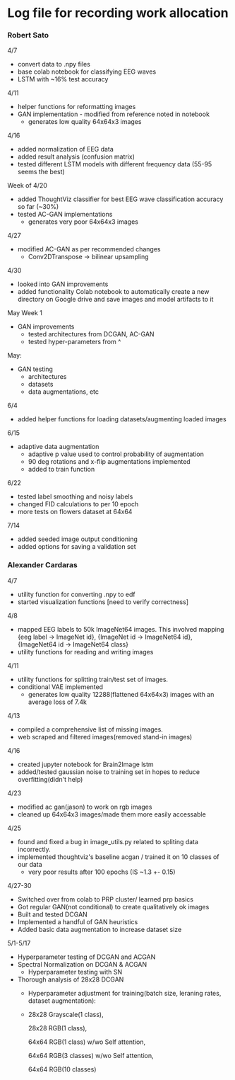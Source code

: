 # Log file for recording work allocation

### Robert Sato
4/7
- convert data to .npy files
- base colab notebook for classifying EEG waves
- LSTM with ~16% test accuracy

4/11
- helper functions for reformatting images
- GAN implementation - modified from reference noted in notebook
    - generates low quality 64x64x3 images

4/16
- added normalization of EEG data
- added result analysis (confusion matrix)
- tested different LSTM models with different frequency data (55-95 seems the best)

Week of 4/20
- added ThoughtViz classifier for best EEG wave classification accuracy so far (~30%)
- tested AC-GAN implementations
    - generates very poor 64x64x3 images

4/27
- modified AC-GAN as per recommended changes
    - Conv2DTranspose -> bilinear upsampling

4/30
- looked into GAN improvements
- added functionality Colab notebook to automatically create a new directory on Google drive and save images and model artifacts to it

May Week 1
- GAN improvements
    - tested architectures from DCGAN, AC-GAN
    - tested hyper-parameters from ^

May:
- GAN testing
    - architectures
    - datasets
    - data augmentations, etc

6/4
- added helper functions for loading datasets/augmenting loaded images

6/15
- adaptive data augmentation
    - adaptive p value used to control probability of augmentation
    - 90 deg rotations and x-flip augmentations implemented
    - added to train function

6/22
- tested label smoothing and noisy labels
- changed FID calculations to per 10 epoch
- more tests on flowers dataset at 64x64

7/14
- added seeded image output conditioning
- added options for saving a validation set

### Alexander Cardaras
4/7
- utility function for converting .npy to edf
- started visualization functions [need to verify correctness]

4/8
- mapped EEG labels to 50k ImageNet64 images. This involved mapping {eeg label -> ImageNet id}, {ImageNet id ->  ImageNet64 id}, {ImageNet64 id -> ImageNet64 class}
- utility functions for reading and writing images

4/11
- utility functions for splitting train/test set of images.
- conditional VAE implemented
    - generates low quality 12288(flattened 64x64x3) images with an average loss of 7.4k

4/13
- compiled a comprehensive list of missing images.
- web scraped and filtered images(removed stand-in images)

4/16
- created jupyter notebook for Brain2Image lstm
- added/tested gaussian noise to training set in hopes to reduce overfitting(didn't help) 

4/23
- modified ac gan(jason) to work on rgb images
- cleaned up 64x64x3 images/made them more easily accessable

4/25
- found and fixed a bug in image_utils.py related to spliting data incorrectly.
- implemented thoughtviz's baseline acgan / trained it on 10 classes of our data
    - very poor results after 100 epochs (IS ~1.3 +- 0.15)

4/27-30
- Switched over from colab to PRP cluster/ learned prp basics
- Got regular GAN(not conditional) to create qualitatively ok images
- Built and tested DCGAN
- Implemented a handful of GAN heuristics
- Added basic data augmentation to increase dataset size

5/1-5/17
- Hyperparameter testing of DCGAN and ACGAN
- Spectral Normalization on DCGAN & ACGAN
    - Hyperparameter testing with SN
- Thorough analysis of 28x28 DCGAN 
    - Hyperparameter adjustment for training(batch size, leraning rates, dataset augmentation): 
    - 
        28x28 Grayscale(1 class), 
        
        28x28 RGB(1 class),
        
        64x64 RGB(1 class) w/wo Self attention,
        
        64x64 RGB(3 classes) w/wo Self attention,
        
        64x64 RGB(10 classes)
        
